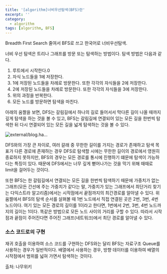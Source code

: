 ```yaml
---
title: '[algorithm]너비우선탐색(BFS)란'
excerpt: ''
category:
  - algorithm
tags: [algorithm, BFS]
---
```


Breadth First Search 줄여서 BFS로 쓰고 한국어로 너비우선탐색.

너비 우선 탐색은 트리나 그래프를 방문 또는 탐색하는 방법이다. 탐색 방법은 다음과 같다.

1. 루트에서 시작한다.0
2. 자식 노드들을 1에 저장한다.
3. 1에 저장된 노드들을 차례로 방문한다. 또한 각각의 자식들을 2에 저장한다.
4. 2에 저장된 노드들을 차례로 방문한다. 또한 각각의 자식들을 3에 저장한다.
5. 위의 과정을 반복한다.
6. 모든 노드를 방문하면 탐색을 마친다.

아래의 움짤을 보면, DFS는 갈림길에서 하나의 길로 들어서서 막다른 길이 나올 때까지 깊게 탐색을 하는 것을 볼 수 있고, BFS는 갈림길에 연결되어 있는 모든 길을 한번씩 탐색한 뒤 다시 연결되어 있는 모든 길을 넓게 탐색하는 것을 볼 수 있다.

![external/blog.ha...](https://ww.namu.la/s/1fe9246903b78fae07577b243a0b22791e02cb39640d5cbaae10d9849343b4ea6f162a9a677a5892fbf7819abd4ef7221ebd3608849cfb66793411fb5e643951806167bddcbbdc32f55e7dd09949c27eca5a094c2eac40e93418991b4a305439)

DFS와의 가장 큰 차이로, 여러 갈래 중 무한한 길이를 가지는 경로가 존재하고 탐색 목표가 다른 경로에 존재하는 경우 DFS로 탐색할 시에는 무한한 길이의 경로에서 영원히 종료하지 못하지만, BFS의 경우는 모든 경로를 통시에 진행하기 떄문에 탐색이 가능하다는 특징이 있다. 때문에 DFS에서는 너무 깊게 뻗어나가는 것을 막기 위해 때때로 limit을 걸어두는 것이다.

또한 BFS는 한 갈림길에서 연결되는 모든 길을 한번씩 탐색하기 때문에 가중치가 없는 그래프(모든 간선에 주는 가중치가 같다는 말, 가중치가 있는 그래프에서 최단거리 찾기는 다익스트라 알고리즘)에서는 시작점에서 끝점까지의 최간경로를 알아낼 수 있다. 위 움짤에서 BFS의 탐색 순서를 살펴볼 때 1번 노드에서 직접 연결된 곳은 2번, 3번, 4번 노드이다. 여기 있는 모든 경로의 길이를 1이라고 한다면, 1번에서 2번, 3번, 4번 노드까지의 길이는 1이다. 똑같은 방법으로 모든 노드 사이의 거리를 구할 수 있다. 따라서 시작점과 끝점이 주어진다면 주어진 그래프(네트워크)에서 최단 경로를 알아낼 수 있다.

### 소스 코드로의 구현

재귀 호출을 이용하여 소스 코드를 구현하는 DFS와는 달리 BFS는 자료구조 Queue를 사용하는 경우가 일반적이다. 배열에서 사용하는 경우, 방향 데이터를 이용하여 배열의 시작점에서 범위를 넓혀 가면서 탐색하는 것이다.

출처: 나무위키
